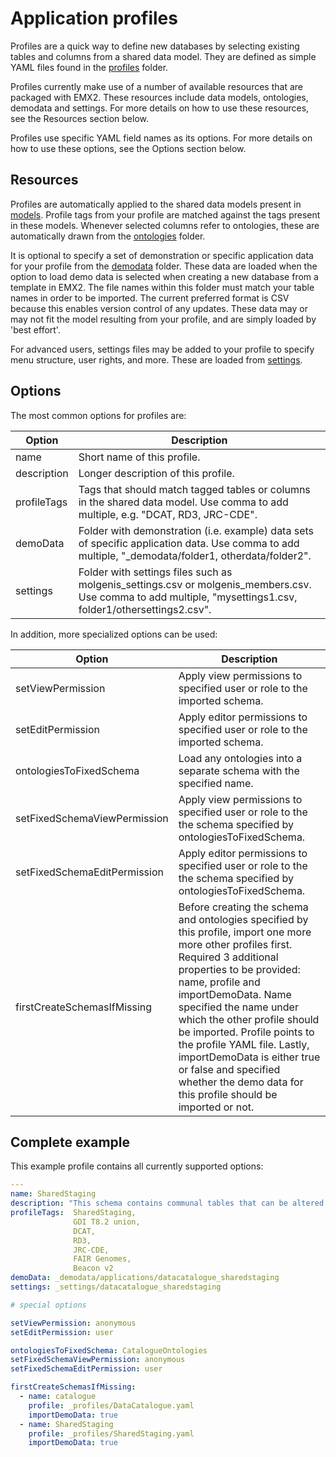 # Application profiles

Profiles are a quick way to define new databases by selecting existing tables and columns from a shared data model.
They are defined as simple YAML files found in the [profiles](../../data/_profiles) folder.

Profiles currently make use of a number of available resources that are packaged with EMX2.
These resources include data models, ontologies, demodata and settings.
For more details on how to use these resources, see the Resources section below.

Profiles use specific YAML field names as its options.
For more details on how to use these options, see the Options section below.

## Resources

Profiles are automatically applied to the shared data models present in [models](../../data/_models).
Profile tags from your profile are matched against the tags present in these models.
Whenever selected columns refer to ontologies, these are automatically drawn from the [ontologies](../../data/_ontologies) folder.

It is optional to specify a set of demonstration or specific application data for your profile from the [demodata](../../data/_demodata) folder.
These data are loaded when the option to load demo data is selected when creating a new database from a template in EMX2.
The file names within this folder must match your table names in order to be imported.
The current preferred format is CSV because this enables version control of any updates.
These data may or may not fit the model resulting from your profile, and are simply loaded by 'best effort'.

For advanced users, settings files may be added to your profile to specify menu structure, user rights, and more.
These are loaded from [settings](../../data/_settings).

## Options

The most common options for profiles are:

| Option      | Description                                                                                                                                                 |
|-------------|-------------------------------------------------------------------------------------------------------------------------------------------------------------|
| name        | Short name of this profile.                                                                                                                                 |
| description | Longer description of this profile.                                                                                                                         |
| profileTags | Tags that should match tagged tables or columns in the shared data model. Use comma to add multiple, e.g. "DCAT, RD3, JRC-CDE".                             |
| demoData    | Folder with demonstration (i.e. example) data sets of specific application data. Use comma to add multiple, "_demodata/folder1, otherdata/folder2".         |
| settings    | Folder with settings files such as molgenis_settings.csv or molgenis_members.csv. Use comma to add multiple, "mysettings1.csv, folder1/othersettings2.csv". |

In addition, more specialized options can be used:

| Option                       | Description                                                                                                                                                                                                                                                                                                                                                                                                                                          |
|------------------------------|------------------------------------------------------------------------------------------------------------------------------------------------------------------------------------------------------------------------------------------------------------------------------------------------------------------------------------------------------------------------------------------------------------------------------------------------------|
| setViewPermission            | Apply view permissions to specified user or role to the imported schema.                                                                                                                                                                                                                                                                                                                                                                             |
| setEditPermission            | Apply editor permissions to specified user or role to the imported schema.                                                                                                                                                                                                                                                                                                                                                                           |
| ontologiesToFixedSchema      | Load any ontologies into a separate schema with the specified name.                                                                                                                                                                                                                                                                                                                                                                                  |
| setFixedSchemaViewPermission | Apply view permissions to specified user or role to the the schema specified by ontologiesToFixedSchema.                                                                                                                                                                                                                                                                                                                                             |
| setFixedSchemaEditPermission | Apply editor permissions to specified user or role to the the schema specified by ontologiesToFixedSchema.                                                                                                                                                                                                                                                                                                                                           |
| firstCreateSchemasIfMissing  | Before creating the schema and ontologies specified by this profile, import one more more other profiles first. Required 3 additional properties to be provided: name, profile and importDemoData. Name specified the name under which the other profile should be imported. Profile points to the profile YAML file. Lastly, importDemoData is either true or false and specified whether the demo data for this profile should be imported or not. |

## Complete example

This example profile contains all currently supported options:

```yaml
---
name: SharedStaging
description: "This schema contains communal tables that can be altered by all users."
profileTags:  SharedStaging,
              GDI T8.2 union,
              DCAT,
              RD3,
              JRC-CDE,
              FAIR Genomes,
              Beacon v2
demoData: _demodata/applications/datacatalogue_sharedstaging
settings: _settings/datacatalogue_sharedstaging

# special options

setViewPermission: anonymous
setEditPermission: user

ontologiesToFixedSchema: CatalogueOntologies
setFixedSchemaViewPermission: anonymous
setFixedSchemaEditPermission: user

firstCreateSchemasIfMissing:
  - name: catalogue
    profile: _profiles/DataCatalogue.yaml
    importDemoData: true
  - name: SharedStaging
    profile: _profiles/SharedStaging.yaml
    importDemoData: true
```
